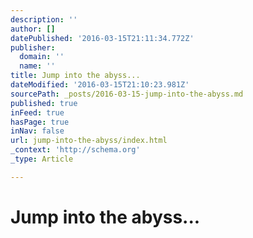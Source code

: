 ```yaml
---
description: ''
author: []
datePublished: '2016-03-15T21:11:34.772Z'
publisher:
  domain: ''
  name: ''
title: Jump into the abyss...
dateModified: '2016-03-15T21:10:23.981Z'
sourcePath: _posts/2016-03-15-jump-into-the-abyss.md
published: true
inFeed: true
hasPage: true
inNav: false
url: jump-into-the-abyss/index.html
_context: 'http://schema.org'
_type: Article

---
```

# Jump into the abyss...
